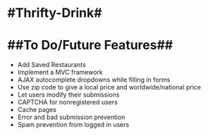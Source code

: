 #Thrifty-Drink#
=============

##To Do/Future Features##
=============
* Add Saved Restaurants
* Implement a MVC framework
* AJAX autocomplete dropdowns while filling in forms
* Use zip code to give a local price and worldwide/national price
* Let users modify their submissions
* CAPTCHA for nonregistered users
* Cache pages
* Error and bad submission prevention
* Spam prevention from logged in users
